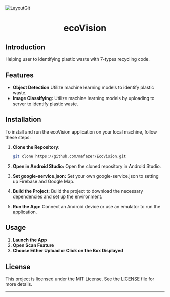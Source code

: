 ![LayoutGit](https://github.com/mafazer/EcoVision/assets/72061647/285949ee-ff30-4163-a813-07b91b9df0ec)

<h1 align="center">ecoVision</h1>

## Introduction
Helping user to identifying plastic waste with 7-types recycling code.

## Features
- **Object Detection** Utilize machine learning models to identify plastic waste.
- **Image Classifying:** Utilize machine learning models by uploading to server to identify plastic waste.

## Installation
To install and run the ecoVision application on your local machine, follow these steps:
1. **Clone the Repository:**
    ```bash
    git clone https://github.com/mafazer/EcoVision.git
    ```
    
2. **Open in Android Studio:**
    Open the cloned repository in Android Studio.

3. **Set google-service.json:**
    Set your own google-service.json to setting up Firebase and Google Map.
   
4. **Build the Project:**
    Build the project to download the necessary dependencies and set up the environment.
   
5. **Run the App:**
    Connect an Android device or use an emulator to run the application.

## Usage
1. **Launch the App**
2. **Open Scan Feature**
3. **Choose Either Upload or Click on the Box Displayed**


## License
This project is licensed under the MIT License. See the [LICENSE](LICENSE) file for more details.
___
